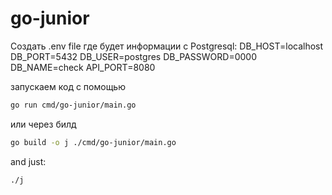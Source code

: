 # go-junior

Создать .env file где будет информации с Postgresql:
DB_HOST=localhost
DB_PORT=5432
DB_USER=postgres
DB_PASSWORD=0000
DB_NAME=check
API_PORT=8080

запускаем код с помощью 
```bash
go run cmd/go-junior/main.go 

```
или через билд 
```bash 
go build -o j ./cmd/go-junior/main.go

```
and just:

```
./j
```